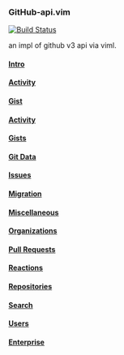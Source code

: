 ### GitHub-api.vim
[![Build Status](https://travis-ci.org/wsdjeg/GitHub-api.vim.svg?branch=master)](https://travis-ci.org/wsdjeg/GitHub-api.vim)

an impl of github v3 api via viml.

#### [Intro](#intro-1)
#### [Activity](#activity-2)
#### [Gist](#gist-3)
#### [Activity](#activity-4)
#### [Gists](#gists-5)
#### [Git Data](#git_date-6)
#### [Issues](#issues-7)
#### [Migration](#migration-8)
#### [Miscellaneous](#miscellaneous-9)
#### [Organizations](#organizations-10)
#### [Pull Requests](#pull_requests-11)
#### [Reactions](#reactions-12)
#### [Repositories](#repositories-13)
#### [Search](#search-14)
#### [Users](#users-15)
#### [Enterprise](#enterprise-16)
